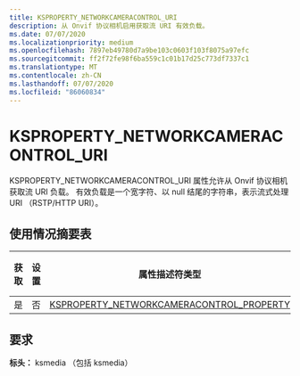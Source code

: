 ```yaml
---
title: KSPROPERTY_NETWORKCAMERACONTROL_URI
description: 从 Onvif 协议相机启用获取流 URI 有效负载。
ms.date: 07/07/2020
ms.localizationpriority: medium
ms.openlocfilehash: 7897eb49780d7a9be103c0603f103f8075a97efc
ms.sourcegitcommit: ff2f72fe98f6ba559c1c01b17d25c773df7337c1
ms.translationtype: MT
ms.contentlocale: zh-CN
ms.lasthandoff: 07/07/2020
ms.locfileid: "86060834"
---
```

# <a name="ksproperty_networkcameracontrol_uri"></a>KSPROPERTY_NETWORKCAMERACONTROL_URI

KSPROPERTY_NETWORKCAMERACONTROL_URI 属性允许从 Onvif 协议相机获取流 URI 负载。 有效负载是一个宽字符、以 null 结尾的字符串，表示流式处理 URI （RSTP/HTTP URI）。

## <a name="usage-summary-table"></a>使用情况摘要表

| 获取 | 设置 | 属性描述符类型 | 属性值类型 |
|--|--|--|--|
| 是 | 否 | [KSPROPERTY_NETWORKCAMERACONTROL_PROPERTY](https://docs.microsoft.com/windows-hardware/drivers/stream/ne-ksmedia-ksproperty_networkcameracontrol_property) | LONG |

## <a name="requirements"></a>要求

**标头：** ksmedia （包括 ksmedia）
